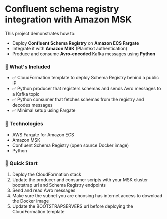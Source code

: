 # Confluent schema registry integration with Amazon MSK

This project demonstrates how to:
- Deploy **Confluent Schema Registry** on **Amazon ECS Fargate**
- Integrate it with **Amazon MSK** (Plaintext authentication)
- Produce and consume **Avro-encoded** Kafka messages using **Python**

### 🔧 What's Included
- ✅ CloudFormation template to deploy Schema Registry behind a public IP
- ✅ Python producer that registers schemas and sends Avro messages to a Kafka topic
- ✅ Python consumer that fetches schemas from the registry and decodes messages
- ✅ Minimal setup using Fargate

### 🧪 Technologies
- AWS Fargate for Amazon ECS
- Amazon MSK
- Confluent Schema Registry (open source Docker image)
- Python

### 🚀 Quick Start
1. Deploy the CloudFormation stack
2. Update the producer and consumer scripts with your MSK cluster bootstrap url and Schema Registry endpoints
3. Send and read Avro messages
4. Make sure the subnet you are choosing has internet access to download the Docker image
5. Update the BOOTSTRAPSERVERS url before deploying the CloudFormation template


